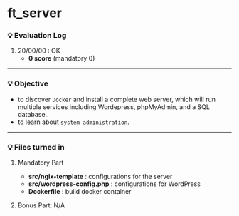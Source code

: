 # ft_server

### :bulb: Evaluation Log
1. 20/00/00 : OK
    - **0 score** (mandatory 0)
---

### :bulb: Objective
- to discover `Docker` and install a complete web server, which will run multiple services including Wordepress, phpMyAdmin, and a SQL database..
- to learn about `system administration`.
---

### :bulb: Files turned in
1. Mandatory Part
    - **src/ngix-template** : configurations for the server
    - **src/wordpress-config.php** : configurations for WordPress
    - **Dockerfile** : build docker container

2. Bonus Part: N/A
